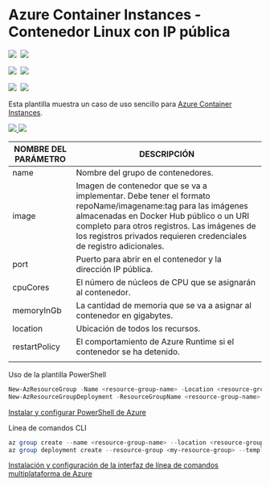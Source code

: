 # Azure Container Instances - Contenedor Linux con IP pública


<IMG SRC="https://azurequickstartsservice.blob.core.windows.net/badges/101-aci-linuxcontainer-public-ip/PublicLastTestDate.svg" />&nbsp;
<IMG SRC="https://azurequickstartsservice.blob.core.windows.net/badges/101-aci-linuxcontainer-public-ip/PublicDeployment.svg" />&nbsp;

<IMG SRC="https://azurequickstartsservice.blob.core.windows.net/badges/101-aci-linuxcontainer-public-ip/FairfaxLastTestDate.svg" />&nbsp;
<IMG SRC="https://azurequickstartsservice.blob.core.windows.net/badges/101-aci-linuxcontainer-public-ip/FairfaxDeployment.svg" />&nbsp;

<IMG SRC="https://azurequickstartsservice.blob.core.windows.net/badges/101-aci-linuxcontainer-public-ip/BestPracticeResult.svg" />&nbsp;
<IMG SRC="https://azurequickstartsservice.blob.core.windows.net/badges/101-aci-linuxcontainer-public-ip/CredScanResult.svg" />&nbsp;

Esta plantilla muestra un caso de uso sencillo para [Azure Container Instances](https://docs.microsoft.com/es-es/azure/container-instances/).


<a href="https://portal.azure.com/#create/Microsoft.Template/uri/https%3a%2f%2fraw.githubusercontent.com%2fAzure%2fazure-quickstart-templates%2fmaster%2f101-aci-linuxcontainer-public-ip%2fazuredeploy.json" target="_blank">
    <img src="http://azuredeploy.net/deploybutton.png"/>
</a>
<a href="http://armviz.io/#/?load=https%3A%2F%2Fraw.githubusercontent.com%2FAzure%2Fazure-quickstart-templates%2Fmaster%2F101-function-app-create-dedicated%2Fazuredeploy.json" target="_blank">
    <img src="http://armviz.io/visualizebutton.png"/>
</a>




| NOMBRE DEL PARÁMETRO | DESCRIPCIÓN |
|  -- | -- |
| name | Nombre del grupo de contenedores.|
| image | Imagen de contenedor que se va a implementar. Debe tener el formato repoName/imagename:tag para las imágenes almacenadas en Docker Hub público o un URI completo para otros registros. Las imágenes de los registros privados requieren credenciales de registro adicionales. |
| port | Puerto para abrir en el contenedor y la dirección IP pública.|
| cpuCores | El número de núcleos de CPU que se asignarán al contenedor. |
| memoryInGb | La cantidad de memoria que se va a asignar al contenedor en gigabytes. |
| location | Ubicación de todos los recursos. |
| restartPolicy| El comportamiento de Azure Runtime si el contenedor se ha detenido. |
| | |


Uso de la plantilla
PowerShell

```PowerShell
New-AzResourceGroup -Name <resource-group-name> -Location <resource-group-location> #use this command when you need to create a new resource group for your deployment
New-AzResourceGroupDeployment -ResourceGroupName <resource-group-name> -TemplateUri https://raw.githubusercontent.com/CSA-DanielVillamizar/Crehana-Proyecto/master/Recursos/aci-linuxcontainer-public-ip/azuredeploy.json
```

[Instalar y configurar PowerShell de Azure](https://docs.microsoft.com/es-mx/powershell/azure/?view=azps-3.8.0)

Línea de comandos CLI

```PowerShell
az group create --name <resource-group-name> --location <resource-group-location> #use this command when you need to create a new resource group for your deployment
az group deployment create --resource-group <my-resource-group> --template-uri https://raw.githubusercontent.com/CSA-DanielVillamizar/Crehana-Proyecto/master/Recursos/aci-linuxcontainer-public-ip/azuredeploy.json
```

[Instalación y configuración de la interfaz de línea de comandos multiplataforma de Azure](https://docs.microsoft.com/es-mx/cli/azure/install-azure-cli)

